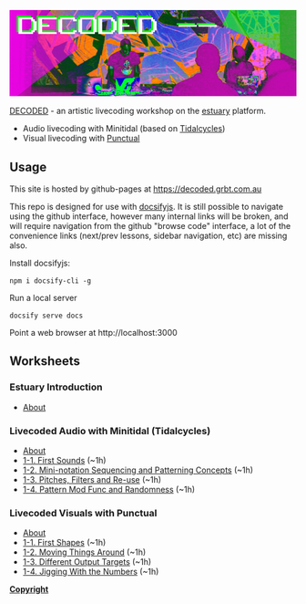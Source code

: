 !['DECODED Banner](/docs/assets/images/antonio_3_banner.png)

[DECODED](https://decoded.grbt.com.au) - an artistic livecoding workshop on the [estuary](https://estuary.mcmaster.ca) platform. 

 - Audio livecoding with Minitidal (based on [Tidalcycles](https://tidalcycles.org/))
 - Visual livecoding with [Punctual](https://github.com/dktr0/punctual)

## Usage

This site is hosted by github-pages at https://decoded.grbt.com.au

This repo is designed for use with [docsifyjs](https://docsify.js.org/). It is still possible to navigate using the github interface, however many internal links will be broken, and will require navigation from the github "browse code" interface, a lot of the convenience links (next/prev lessons, sidebar navigation, etc) are missing also.

Install docsifyjs:

```
npm i docsify-cli -g
```

Run a local server

```
docsify serve docs
```

Point a web browser at http://localhost:3000

## Worksheets

### Estuary Introduction

 - [About](/docs/estuary/README.md)

### Livecoded Audio with Minitidal (Tidalcycles)

 - [About](/docs/minitidal/)
 - [1-1. First Sounds](/docs/docs/minitidal/1-1.md) (~1h)
 - [1-2. Mini-notation Sequencing and Patterning Concepts](/docs/minitidal/1-2.md) (~1h)
 - [1-3. Pitches, Filters and Re-use](/docs/minitidal/1-3.md) (~1h)
 - [1-4. Pattern Mod Func and Randomness](/docs/minitidal/1-4.md) (~1h)

### Livecoded Visuals with Punctual

 - [About](/docs/punctual/)
 - [1-1. First Shapes](/docs/punctual/1-1.md) (~1h)
 - [1-2. Moving Things Around](/docs/punctual/1-2.md) (~1h)
 - [1-3. Different Output Targets](/docs/punctual/1-3.md) (~1h)
 - [1-4. Jigging With the Numbers](/docs/punctual/1-4.md) (~1h)

**[Copyright](COPYRIGHT.md)**
